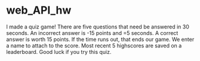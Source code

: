 # web_API_hw

I made a quiz game!
There are five questions that need be answered in 30 seconds. 
An incorrect answer is -15 points and =5 seconds.
A correct answer is worth 15 points.
If the time runs out, that ends our game. 
We enter a name to attach to the score.
Most recent 5 highscores are saved on a leaderboard.
Good luck if you try this quiz.
